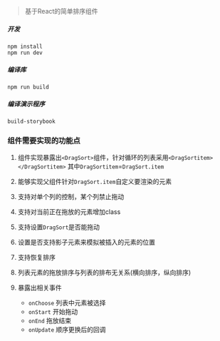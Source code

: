 > 基于React的简单排序组件

##### 开发
```
npm install
npm run dev
```

##### 编译库
```
npm run build
```

##### 编译演示程序
```
build-storybook
```

### 组件需要实现的功能点
1. 组件实现暴露出`<DragSort>`组件，针对循环的列表采用`<DragSortitem></DragSortitem>`
其中`DragSortitem`=`DragSort.item`

2. 能够实现父组件针对`DragSort.item`自定义要渲染的元素
3. 支持对单个列的控制，某个列禁止拖动
4. 支持对当前正在拖放的元素增加class
5. 支持设置`DragSort`是否能拖动
6. 设置是否支持影子元素来模拟被插入的元素的位置
7. 支持恢复排序
8. 列表元素的拖放排序与列表的排布无关系(横向排序，纵向排序)
9. 暴露出相关事件
    - `onChoose` 列表中元素被选择
    - `onStart` 开始拖动
    - `onEnd` 拖放结束
    - `onUpdate` 顺序更换后的回调
